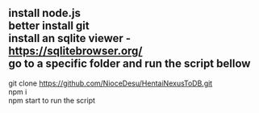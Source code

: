 install node.js</br>
better install git</br>
install an sqlite viewer - https://sqlitebrowser.org/</br>
go to a specific folder and run the script bellow</br>
------
git clone https://github.com/NioceDesu/HentaiNexusToDB.git</br>
npm i</br>
npm start to run the script</br>
